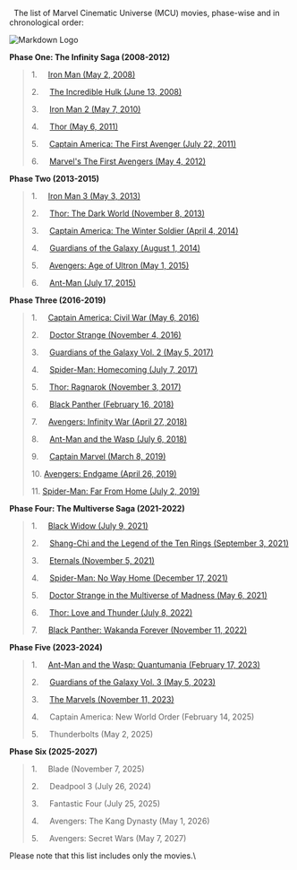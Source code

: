  
The list of Marvel Cinematic Universe (MCU) movies, phase-wise and in
chronological order:

![Markdown Logo](https://i.ibb.co/hXPyfYL/marvel.jpg)


**Phase One: The Infinity Saga (2008-2012)**

> 1.     [Iron Man (May 2, 2008)](https://indianshortner.in/wt0qBn)
>
> 2.     [The Incredible Hulk (June 13,
> 2008)](https://indianshortner.in/HHGZgn)
>
> 3.     [Iron Man 2 (May 7, 2010)](https://indianshortner.in/nUOK)
>
> 4.     [Thor (May 6, 2011)](https://indianshortner.in/fXNDLsHj)
>
> 5.     [Captain America: The First Avenger (July 22,
> 2011)](https://indianshortner.in/AhaqnU)
>
> 6.     [Marvel's The First Avengers (May 4,
> 2012)](https://indianshortner.in/RdXr)

**Phase Two (2013-2015)**

> 1.     [Iron Man 3 (May 3, 2013)](https://indianshortner.in/AwgnX7aN)
>
> 2.     [Thor: The Dark World (November 8,
> 2013)](https://indianshortner.in/ogyU8JV)
>
> 3.     [Captain America: The Winter Soldier (April 4,
> 2014)](https://indianshortner.in/QYRG)
>
> 4.     [Guardians of the Galaxy (August 1,
> 2014)](https://indianshortner.in/L97nJ5k)
>
> 5.     [Avengers: Age of Ultron (May 1,
> 2015)](https://indianshortner.in/bSMNYenJ)
>
> 6.     [Ant-Man (July 17, 2015)](https://indianshortner.in/fzbSG5)

**Phase Three (2016-2019)**

> 1.     [Captain America: Civil War (May 6,
> 2016)](https://indianshortner.in/2G59Sog)
>
> 2.     [Doctor Strange (November 4,
> 2016)](https://indianshortner.in/fonN)
>
> 3.     [Guardians of the Galaxy Vol. 2 (May 5,
> 2017)](https://indianshortner.in/nXJbUrf)
>
> 4.     [Spider-Man: Homecoming (July 7,
> 2017)](https://indianshortner.in/OxSX1M4B)
>
> 5.     [Thor: Ragnarok (November 3,
> 2017)](https://indianshortner.in/8KFUFOG)
>
> 6.     [Black Panther (February 16,
> 2018)](https://indianshortner.in/zOuU)
>
> 7.     [Avengers: Infinity War (April 27,
> 2018)](https://indianshortner.in/f6xd7xXP)
>
> 8.     [Ant-Man and the Wasp (July 6,
> 2018)](https://indianshortner.in/UkW5qU)
>
> 9.     [Captain Marvel (March 8,
> 2019)](https://indianshortner.in/jyUoxB)
>
> 10\. [Avengers: Endgame (April 26,
> 2019)](https://indianshortner.in/UsBYf2CZ)
>
> 11\. [Spider-Man: Far From Home (July 2,
> 2019)](https://indianshortner.in/1bDEG)

**Phase Four: The Multiverse Saga (2021-2022)**

> 1.     [Black Widow (July 9, 2021)](https://indianshortner.in/rLmXEs)
>
> 2.     [Shang-Chi and the Legend of the Ten Rings (September 3,
> 2021)](https://indianshortner.in/kGgx)
>
> 3.     [Eternals (November 5,
> 2021)](https://indianshortner.in/BsqYqAWa)
>
> 4.     [Spider-Man: No Way Home (December 17,
> 2021)](https://indianshortner.in/NzZxQyw)
>
> 5.     [Doctor Strange in the Multiverse of Madness (May 6,
> 2021)](https://indianshortner.in/9pzuSjv)
>
> 6.     [Thor: Love and Thunder (July 8,
> 2022)](https://indianshortner.in/P0Shm3q)
>
> 7.     [Black Panther: Wakanda Forever (November 11,
> 2022)](https://indianshortner.in/5mGI7ZR)

**Phase Five (2023-2024)**

> 1.     [Ant-Man and the Wasp: Quantumania (February 17,
> 2023)](https://indianshortner.in/CtwVH)
>
> 2.     [Guardians of the Galaxy Vol. 3 (May 5,
> 2023)](https://indianshortner.in/Dd2Qi)
>
> 3.     [The Marvels (November 11,
> 2023)](https://indianshortner.in/UJ7vo)
>
> 4.     Captain America: New World Order (February 14, 2025)
>
> 5.     Thunderbolts (May 2, 2025)

**Phase Six (2025-2027)**

> 1.     Blade (November 7, 2025)
>
> 2.     Deadpool 3 (July 26, 2024)
>
> 3.     Fantastic Four (July 25, 2025)
>
> 4.     Avengers: The Kang Dynasty (May 1, 2026)
>
> 5.     Avengers: Secret Wars (May 7, 2027)

Please note that this list includes only the movies.\

 
